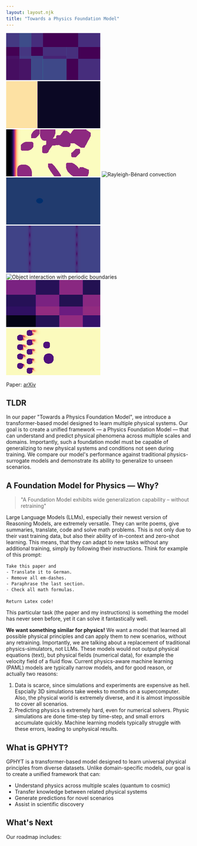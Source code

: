 ```yaml
---
layout: layout.njk
title: "Towards a Physics Foundation Model"
---
```


<div class="gif-grid-3x3-nospace">
<img src="assets/euler_peri_gt_channel_3.gif" alt="Euler equations with periodic boundary conditions">
<img src="assets/turbulent_gt_channel_2.gif" alt="Turbulent flow simulation">
<img src="assets/twophase_gt_channel_2.gif" alt="Two-phase flow dynamics">
<img src="assets/rb_gt_channel_2.gif" alt="Rayleigh-Bénard convection">
<img src="assets/supersonic_gt_channel_1.gif" alt="Supersonic flow simulation">
<img src="assets/shear_gt_channel_3.gif" alt="Shear flow dynamics">
<img src="assets/obj_peri_gt_channel_3.gif" alt="Object interaction with periodic boundaries">
<img src="assets/euler_open_gt_channel_2.gif" alt="Euler equations with open boundary conditions">
<img src="assets/heat_gt_channel_2.gif" alt="Heat transfer simulation">
</div>

Paper: [arXiv](https://arxiv.org/abs/2509.13805)

## TLDR

In our paper "Towards a Physics Foundation Model", we introduce a transformer-based model designed to learn multiple physical systems. Our goal is to create a unified framework — a Physics Foundation Model — that can understand and predict physical phenomena across multiple scales and domains. Importantly, such a foundation model must be
capable of generalizing to new physical systems and conditions not seen during training. We compare our model's performance against traditional physics-surrogate models and demonstrate its ability to generalize to unseen scenarios.


## A Foundation Model for Physics — Why?

> "A Foundation Model exhibits wide generalization capability – without retraining"

Large Language Models (LLMs), especially their newest version of Reasoning Models, are extremely versatile. They can write poems, give summaries, translate, code and solve math problems. This is not only due to their vast training data, but also their ability of in-context and zero-shot learning.
This means, that they can adapt to new tasks without any additional training, simply by following their instructions. Think for example of this prompt:

```
Take this paper and
- Translate it to German.
- Remove all em-dashes.
- Paraphrase the last section.
- Check all math formulas.

Return Latex code!
```
This particular task (the paper and my instructions) is something the model has never seen before, yet it can solve it fantastically well.

**We want something similar for physics!** We want a model that learned all possible physical principles and can apply them to new scenarios, without any retraining.
Importantly, we are talking about a replacement of traditional physics-simulators, not LLMs. These models would not output physical equations (text), but physical fields (numerical data), for example the velocity field of a fluid flow.
Current physics-aware machine learning (PAML) models are typically narrow models, and for good reason, or actually two reasons:

1. Data is scarce, since simulations and experiments are expensive as hell. Espcially 3D simulations take weeks to months on a supercomputer. Also, the physical world is extremely diverse, and it is almost impossible to cover all scenarios.
2. Predicting physics is extremely hard, even for numerical solvers. Physic simulations are done time-step by time-step, and small errors accumulate quickly. Machine learning models typically struggle with these errors, leading to unphysical results.

## What is GPHYT?

GPHYT is a transformer-based model designed to learn universal physical principles from diverse datasets. Unlike domain-specific models, our goal is to create a unified framework that can:

- Understand physics across multiple scales (quantum to cosmic)
- Transfer knowledge between related physical systems
- Generate predictions for novel scenarios
- Assist in scientific discovery


## What's Next

Our roadmap includes:
